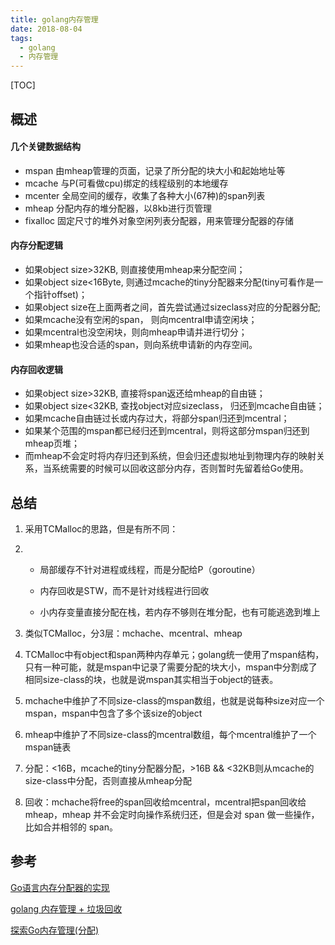 ```yaml
---
title: golang内存管理
date: 2018-08-04
tags: 
  - golang
  - 内存管理
---
```


[TOC]

## 概述

#### 几个关键数据结构

- mspan 
  由mheap管理的页面，记录了所分配的块大小和起始地址等
- mcache 
  与P(可看做cpu)绑定的线程级别的本地缓存
- mcenter 
  全局空间的缓存，收集了各种大小(67种)的span列表
- mheap 
  分配内存的堆分配器，以8kb进行页管理
- fixalloc 
  固定尺寸的堆外对象空闲列表分配器，用来管理分配器的存储

#### 内存分配逻辑

- 如果object size>32KB, 则直接使用mheap来分配空间；
- 如果object size<16Byte, 则通过mcache的tiny分配器来分配(tiny可看作是一个指针offset)；
- 如果object size在上面两者之间，首先尝试通过sizeclass对应的分配器分配;
- 如果mcache没有空闲的span， 则向mcentral申请空闲块；
- 如果mcentral也没空闲块，则向mheap申请并进行切分；
- 如果mheap也没合适的span，则向系统申请新的内存空间。

#### 内存回收逻辑

- 如果object size>32KB, 直接将span返还给mheap的自由链；
- 如果object size<32KB, 查找object对应sizeclass， 归还到mcache自由链；
- 如果mcache自由链过长或内存过大，将部分span归还到mcentral；
- 如果某个范围的mspan都已经归还到mcentral，则将这部分mspan归还到mheap页堆；
- 而mheap不会定时将内存归还到系统，但会归还虚拟地址到物理内存的映射关系，当系统需要的时候可以回收这部分内存，否则暂时先留着给Go使用。

## 总结

1. 采用TCMalloc的思路，但是有所不同：

2. - 局部缓存不针对进程或线程，而是分配给P（goroutine）

   - 内存回收是STW，而不是针对线程进行回收
   - 小内存变量直接分配在栈，若内存不够则在堆分配，也有可能逃逸到堆上

3. 类似TCMalloc，分3层：mchache、mcentral、mheap

4. TCMalloc中有object和span两种内存单元；golang统一使用了mspan结构，只有一种可能，就是mspan中记录了需要分配的块大小，mspan中分割成了相同size-class的块，也就是说mspan其实相当于object的链表。

5. mchache中维护了不同size-class的mspan数组，也就是说每种size对应一个mspan，mspan中包含了多个该size的object

6. mheap中维护了不同size-class的mcentral数组，每个mcentral维护了一个mspan链表

7. 分配：<16B，mcache的tiny分配器分配，>16B && <32KB则从mcache的size-class中分配，否则直接从mheap分配

8. 回收：mchache将free的span回收给mcentral，mcentral把span回收给mheap，mheap 并不会定时向操作系统归还，但是会对 span 做一些操作，比如合并相邻的 span。

## 参考

[Go语言内存分配器的实现](http://skoo.me/go/2013/10/13/go-memory-manage-system-alloc)

[golang 内存管理 + 垃圾回收](https://blog.csdn.net/qq_17612199/article/details/80278632)

[探索Go内存管理(分配)](https://www.jianshu.com/p/47691d870756)
